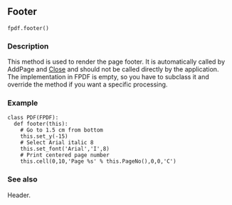 ## Footer ##

```
fpdf.footer()
```

### Description ###

This method is used to render the page footer. It is automatically called by AddPage and [Close](Close.md) and should not be called directly by the application. The implementation in FPDF is empty, so you have to subclass it and override the method if you want a specific processing.

### Example ###
```
class PDF(FPDF):
  def footer(this):
    # Go to 1.5 cm from bottom
    this.set_y(-15)
    # Select Arial italic 8
    this.set_font('Arial','I',8)
    # Print centered page number
    this.cell(0,10,'Page %s' % this.PageNo(),0,0,'C')
```

### See also ###

Header.